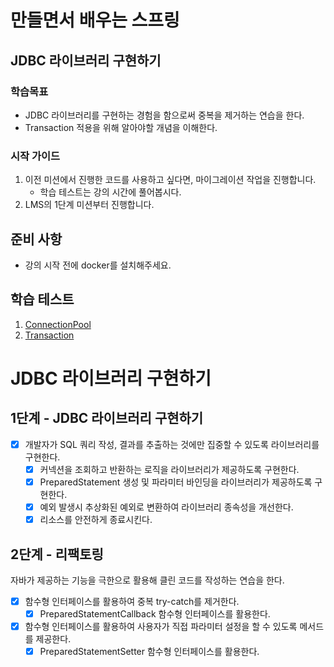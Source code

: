 # 만들면서 배우는 스프링

## JDBC 라이브러리 구현하기

### 학습목표

- JDBC 라이브러리를 구현하는 경험을 함으로써 중복을 제거하는 연습을 한다.
- Transaction 적용을 위해 알아야할 개념을 이해한다.

### 시작 가이드

1. 이전 미션에서 진행한 코드를 사용하고 싶다면, 마이그레이션 작업을 진행합니다.
    - 학습 테스트는 강의 시간에 풀어봅시다.
2. LMS의 1단계 미션부터 진행합니다.

## 준비 사항

- 강의 시작 전에 docker를 설치해주세요.

## 학습 테스트

1. [ConnectionPool](study/src/test/java/connectionpool)
2. [Transaction](study/src/test/java/transaction)

# JDBC 라이브러리 구현하기

## 1단계 - JDBC 라이브러리 구현하기

- [x] 개발자가 SQL 쿼리 작성, 결과를 추출하는 것에만 집중할 수 있도록 라이브러리를 구현한다.
    - [x] 커넥션을 조회하고 반환하는 로직을 라이브러리가 제공하도록 구현한다.
    - [x] PreparedStatement 생성 및 파라미터 바인딩을 라이브러리가 제공하도록 구현한다.
    - [x] 예외 발생시 추상화된 예외로 변환하여 라이브러리 종속성을 개선한다.
    - [x] 리소스를 안전하게 종료시킨다.

## 2단계 - 리팩토링

자바가 제공하는 기능을 극한으로 활용해 클린 코드를 작성하는 연습을 한다.

- [x] 함수형 인터페이스를 활용하여 중복 try-catch를 제거한다.
    - [x] PreparedStatementCallback 함수형 인터페이스를 활용한다.
- [x] 함수형 인터페이스를 활용하여 사용자가 직접 파라미터 설정을 할 수 있도록 메서드를 제공한다.
    - [x] PreparedStatementSetter 함수형 인터페이스를 활용한다. 
